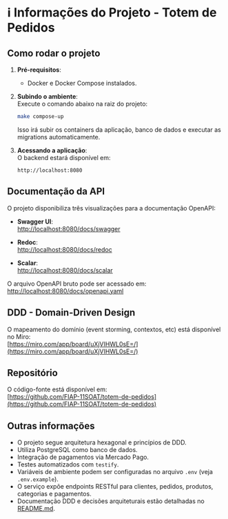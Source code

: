 # ℹ️ Informações do Projeto - Totem de Pedidos

## Como rodar o projeto

1. **Pré-requisitos**:  
   - Docker e Docker Compose instalados.

2. **Subindo o ambiente**:  
   Execute o comando abaixo na raiz do projeto:
   ```sh
   make compose-up
   ```
   Isso irá subir os containers da aplicação, banco de dados e executar as migrations automaticamente.

3. **Acessando a aplicação**:  
   O backend estará disponível em:  
   ```
   http://localhost:8080
   ```

## Documentação da API

O projeto disponibiliza três visualizações para a documentação OpenAPI:

- **Swagger UI**:  
  [http://localhost:8080/docs/swagger](http://localhost:8080/docs/swagger)

- **Redoc**:  
  [http://localhost:8080/docs/redoc](http://localhost:8080/docs/redoc)

- **Scalar**:  
  [http://localhost:8080/docs/scalar](http://localhost:8080/docs/scalar)

O arquivo OpenAPI bruto pode ser acessado em:  
[http://localhost:8080/docs/openapi.yaml](http://localhost:8080/docs/openapi.yaml)

## DDD - Domain-Driven Design

O mapeamento do domínio (event storming, contextos, etc) está disponível no Miro:  
[https://miro.com/app/board/uXjVIHWL0sE=/](https://miro.com/app/board/uXjVIHWL0sE=/)

## Repositório

O código-fonte está disponível em:  
[https://github.com/FIAP-11SOAT/totem-de-pedidos](https://github.com/FIAP-11SOAT/totem-de-pedidos)

## Outras informações

- O projeto segue arquitetura hexagonal e princípios de DDD.
- Utiliza PostgreSQL como banco de dados.
- Integração de pagamentos via Mercado Pago.
- Testes automatizados com `testify`.
- Variáveis de ambiente podem ser configuradas no arquivo `.env` (veja `.env.example`).
- O serviço expõe endpoints RESTful para clientes, pedidos, produtos, categorias e pagamentos.
- Documentação DDD e decisões arquiteturais estão detalhadas no [README.md](README.md).